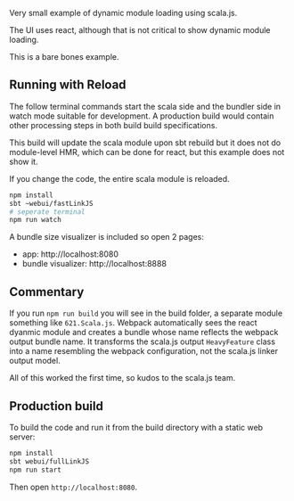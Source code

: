Very small example of dynamic module loading using scala.js.

The UI uses react, although that is not critical to show
dynamic module loading.

This is a bare bones example.

## Running with Reload

The follow terminal commands start the scala side and
the bundler side in watch mode suitable for development.
A production build would contain other processing steps
in both build build specifications.

This build will update the scala module upon sbt
rebuild but it does not do module-level HMR, which
can be done for react, but this example does not show it.

If you change the code, the entire scala module is reloaded.

```sh
npm install
sbt ~webui/fastLinkJS
# seperate terminal
npm run watch
```

A bundle size visualizer is included so open 2 pages:

* app: http://localhost:8080
* bundle visualizer: http://localhost:8888

## Commentary

If you run `npm run build` you will see in the build folder, a
separate module something like `621.Scala.js`. Webpack automatically
sees the react dyanmic module and creates a bundle whose name
reflects the webpack output bundle name. It transforms the 
scala.js output `HeavyFeature` class into a name resembling
the webpack configuration, not the scala.js linker output model.

All of this worked the first time, so kudos to the scala.js team.

## Production build

To build the code and run it from the build directory with 
a static web server:

```sh
npm install
sbt webui/fullLinkJS
npm run start
```

Then open `http://localhost:8080`.

